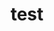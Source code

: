 ---
   layout: profile
   title : test
   Name: Anubhav Gupta
   University: Indraprastha University, Delhi
   City: New Delhi
   Country: India
   Bio: Hey ! I am Anubhav, I am a Python Enthusiast
   Favourite-Programming-Languages: Python
   Interests-Outside-Of-Tech: Gaming, Travel
   GitHub: https://github.com/anubhav06
   LinkedIn: https://www.linkedin.com/in/anubhav-gupta06/
   Twitter: https://twitter.com/anubhavstwt
   Image: https://drive.google.com/open?id=1JXcqeCrB7EhXPfl4SMEeBXyT8orOjDcY
   Resume: https://drive.google.com/open?id=1rG7vzWnByQP2NN5Cp5soICh0EZaOl9ri
---